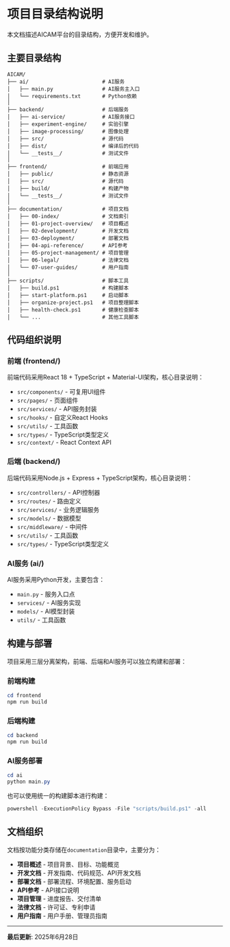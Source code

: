 # 项目目录结构说明

本文档描述AICAM平台的目录结构，方便开发和维护。

## 主要目录结构

```
AICAM/
├── ai/                        # AI服务
│   ├── main.py                # AI服务主入口
│   └── requirements.txt       # Python依赖
│
├── backend/                   # 后端服务
│   ├── ai-service/            # AI服务接口
│   ├── experiment-engine/     # 实验引擎
│   ├── image-processing/      # 图像处理
│   ├── src/                   # 源代码
│   ├── dist/                  # 编译后的代码
│   └── __tests__/             # 测试文件
│
├── frontend/                  # 前端应用
│   ├── public/                # 静态资源
│   ├── src/                   # 源代码
│   ├── build/                 # 构建产物
│   └── __tests__/             # 测试文件
│
├── documentation/             # 项目文档
│   ├── 00-index/              # 文档索引
│   ├── 01-project-overview/   # 项目概述
│   ├── 02-development/        # 开发文档
│   ├── 03-deployment/         # 部署文档
│   ├── 04-api-reference/      # API参考
│   ├── 05-project-management/ # 项目管理
│   ├── 06-legal/              # 法律文档
│   └── 07-user-guides/        # 用户指南
│
├── scripts/                   # 脚本工具
│   ├── build.ps1              # 构建脚本
│   ├── start-platform.ps1     # 启动脚本
│   ├── organize-project.ps1   # 项目整理脚本
│   ├── health-check.ps1       # 健康检查脚本
│   └── ...                    # 其他工具脚本
```

## 代码组织说明

### 前端 (frontend/)

前端代码采用React 18 + TypeScript + Material-UI架构，核心目录说明：

- `src/components/` - 可复用UI组件
- `src/pages/` - 页面组件
- `src/services/` - API服务封装
- `src/hooks/` - 自定义React Hooks
- `src/utils/` - 工具函数
- `src/types/` - TypeScript类型定义
- `src/context/` - React Context API

### 后端 (backend/)

后端代码采用Node.js + Express + TypeScript架构，核心目录说明：

- `src/controllers/` - API控制器
- `src/routes/` - 路由定义
- `src/services/` - 业务逻辑服务
- `src/models/` - 数据模型
- `src/middleware/` - 中间件
- `src/utils/` - 工具函数
- `src/types/` - TypeScript类型定义

### AI服务 (ai/)

AI服务采用Python开发，主要包含：

- `main.py` - 服务入口点
- `services/` - AI服务实现
- `models/` - AI模型封装
- `utils/` - 工具函数

## 构建与部署

项目采用三层分离架构，前端、后端和AI服务可以独立构建和部署：

### 前端构建

```powershell
cd frontend
npm run build
```

### 后端构建

```powershell
cd backend
npm run build
```

### AI服务部署

```powershell
cd ai
python main.py
```

也可以使用统一的构建脚本进行构建：

```powershell
powershell -ExecutionPolicy Bypass -File "scripts/build.ps1" -all
```

## 文档组织

文档按功能分类存储在`documentation`目录中，主要分为：

- **项目概述** - 项目背景、目标、功能概览
- **开发文档** - 开发指南、代码规范、API开发文档
- **部署文档** - 部署流程、环境配置、服务启动
- **API参考** - API接口说明
- **项目管理** - 进度报告、交付清单
- **法律文档** - 许可证、专利申请
- **用户指南** - 用户手册、管理员指南

---

**最后更新**: 2025年6月28日
